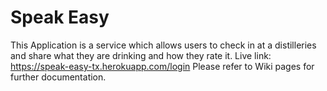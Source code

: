 # Speak Easy
This Application is a service which allows users to check in at a distilleries and share what they are drinking and how they rate it. 
Live link: https://speak-easy-tx.herokuapp.com/login Please refer to Wiki pages for further documentation.
